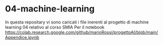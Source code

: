 # 04-machine-learning
In questa repositary vi sono caricati i file inerenti al progetto di machine learning 04 relativo al corso SMIA
Per il notebook https://colab.research.google.com/github/marioRossi/progettoAI/blob/main/Appendice.ipynb
